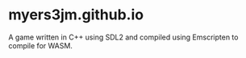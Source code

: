 # myers3jm.github.io
A game written in C++ using SDL2 and compiled using Emscripten to compile for WASM.
